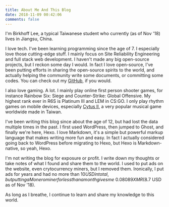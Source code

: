 ```yaml
---
title: About Me And This Blog
date: 2018-11-09 00:42:06
comments: false
---
```


I'm Birkhoff Lee, a typical Taiwanese student who currently (as of Nov '18) lives in Jiangsu, China.

I love tech. I've been learning programming since the age of 7. I especially love those cutting-edge stuff. I mainly focus on Site Reliability Engineering and full stack web development. I haven't made any big open-source projects, but I reckon some day I would. In fact I love open-source, I've been putting efforts in sharing the open-source spirits to the world, and actually helping the community write some documents, or committing some codes. You can check out my [GitHub](https://github.com/birkhofflee), if you would.

I also love gaming. A lot. I mainly play online first person shooter games, for instance Rainbow Six: Siege and Counter-Strike: Global Offensive. My highest rank ever in R6S is Platinum III and LEM in CS:GO. I only play rhythm games on mobile devices, especially [Cytus II](https://www.rayark.com/g/cytus2/), a very popular musical game worldwide made in Taiwan.

I've been writing this blog since about the age of 12, but had lost the data multiple times in the past. I first used WordPress, then jumped to Ghost, and finally we're here, Hexo. I love Markdown, it's a simple but powerful markup language that makes writing more fun and easy. In fact I actually considered going back to WordPress before migrating to Hexo, but Hexo is Markdown-native, so yeah, Hexo.

I'm not writing the blog for exposure or profit. I write down my thoughts or take notes of what I found and share them to the world. I used to put ads on the website, even crytocurrency miners, but I removed them. Ironically, I put ads for years and had no more than $10 USD in total, but putting a Monero miner for less than a month gives me ~0.08089 XMR ($8.7 USD as of Nov '18).

As long as I breathe, I continue to learn and share my knowledge to this world.
